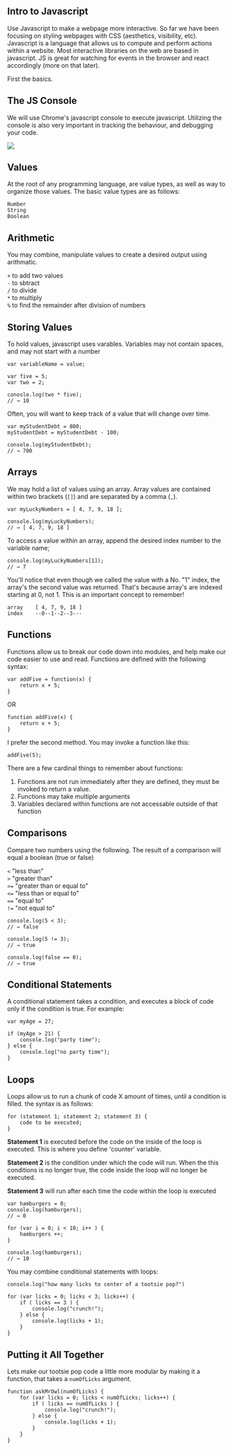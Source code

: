 ## Intro to Javascript

Use Javascript to make a webpage more interactive. So far we have been focusing on styling webpages with CSS (aesthetics, visibility, etc). Javascript is a language that allows us to compute and perform actions within a website. Most interactive libraries on the web are based in javascript. JS is great for watching for events in the browser and react accordingly (more on that later).

First the basics. 


## The JS Console
We will use Chrome's javascript console to execute javascript. Utilizing the console is also very important in tracking the behaviour, and debugging your code. 

![]({{site.url}}/files/console.png) 


## Values

At the root of any programming language, are value types, as well as way to organize those values. The basic value types are as follows:

`Number`  
`String`  
`Boolean`  


## Arithmetic

You may combine, manipulate values to create a desired output using arithmatic.

`+` to add two values  
`-` to sbtract  
`/` to divide  
`*` to multiply  
`%` to find the remainder after division of numbers





## Storing Values

To hold values, javascript uses varables. Variables may not contain spaces, and may not start with a number

~~~
var variableName = value;
~~~

~~~
var five = 5;
var two = 2;

conosle.log(two * five);
// → 10
~~~

Often, you will want to keep track of a value that will change over time.

~~~
var myStudentDebt = 800;
myStudentDebt = myStudentDebt - 100;

console.log(myStudentDebt);
// → 700
~~~


## Arrays

We may hold a list of values using an array. Array values are contained within two brackets (`[]`) and are separated by a comma (`,`).

~~~
var myLuckyNumbers = [ 4, 7, 9, 18 ];

console.log(myLuckyNumbers);
// → [ 4, 7, 9, 18 ]
~~~

To access a value within an array, append the desired index number to the variable name;

~~~
console.log(myLuckyNumbers[1]);
// → 7
~~~

You'll notice that even though we called the value with a No. "1" index, the array's the second value was returned. That's because array's are indexed starting at 0, not 1. This is an important concept to remember!

~~~
array    [ 4, 7, 9, 18 ]
index    --0--1--2--3---
~~~

 
## Functions

Functions allow us to break our code down into modules, and help make our code easier to use and read. Functions are defined with the following syntax:

~~~
var addFive = function(x) {
	return x + 5;
}
~~~

OR

~~~
function addFive(x) {
	return x + 5;
}
~~~

I prefer the second method. You may invoke a function like this:

~~~
addFive(5);
~~~

There are a few cardinal things to remember about functions:

1. Functions are not run immediately after they are defined, they must be invoked to return a value. 
2. Functions may take multiple arguments
3. Variables declared within functions are not accessable outside of that function


## Comparisons

Compare two numbers using the following. The result of a comparison will equal a boolean (true or false)

`<` "less than"  
`>` "greater than"  
`>=` "greater than or equal to"  
`<=` "less than or equal to"  
`==` "equal to"  
`!=` "not equal to"  

~~~
console.log(5 < 3);
// → false

console.log(5 != 3);
// → true

console.log(false == 0);
// → true
~~~


## Conditional Statements 

A conditional statement takes a condition, and executes a block of code only if the condition is true. For example:

~~~
var myAge = 27;

if (myAge > 21) {
	console.log("party time");
} else {
	console.log("no party time");
}
~~~


## Loops

Loops allow us to run a chunk of code X amount of times, until a condition is filled. the syntax is as follows: 

~~~
for (statement 1; statement 2; statement 3) {
	code to be executed;
}
~~~

**Statement 1** is executed before the code on the inside of the loop is executed. This is where you define 'counter' variable.

**Statement 2** is the condition under which the code will run. When the this conditions is no longer true, the code inside the loop will no longer be executed.

**Statement 3** will run after each time the code within the loop is executed

~~~
var hamburgers = 0;
console.log(hamburgers);
// → 0

for (var i = 0; i < 10; i++ ) {
	hamburgers ++;
}

console.log(hamburgers);
// → 10
~~~

You may combine conditional statements with loops:  

~~~
console.log("how many licks to center of a tootsie pop?")

for (var licks = 0; licks < 3; licks++) {
	if ( licks == 3 ) {
		console.log("crunch!");
	} else {
		console.log(licks + 1);
	}
}
~~~


## Putting it All Together 

Lets make our tootsie pop code a little more modular by making it a function, that takes a `numOfLicks` argument.  

~~~
function askMrOwl(numOfLicks) {
	for (var licks = 0; licks < numOfLicks; licks++) {
		if ( licks == numOfLicks ) {
			console.log("crunch!");
		} else {
			console.log(licks + 1);
		}
	}
}
~~~
